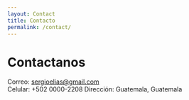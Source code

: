 ```yaml
---
layout: Contact
title: Contacto
permalink: /contact/
---
```

# Contactanos

Correo: sergioelias@gmail.com  
Celular: +502 0000-2208 
Dirección: Guatemala, Guatemala
